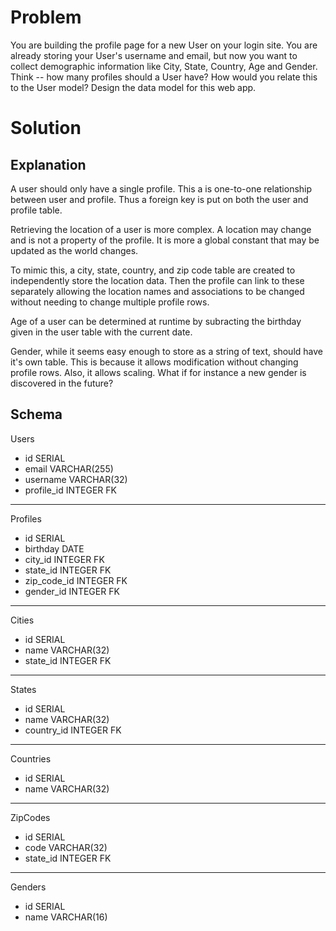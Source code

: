 # Problem

You are building the profile page for a new User on your login site. You are already storing your User's username and email, but now you want to collect demographic information like City, State, Country, Age and Gender. Think -- how many profiles should a User have? How would you relate this to the User model? Design the data model for this web app.

# Solution

## Explanation

A user should only have a single profile. This a is one-to-one relationship between user and profile. Thus a foreign key is put on both the user and profile table.

Retrieving the location of a user is more complex. A location may change and is not a property of the profile. It is more a global constant that may be updated as the world changes.

To mimic this, a city, state, country, and zip code table are created to independently store the location data. Then the profile can link to these separately allowing the location names and associations to be changed without needing to change multiple profile rows.

Age of a user can be determined at runtime by subracting the birthday given in the user table with the current date.

Gender, while it seems easy enough to store as a string of text, should have it's own table. This is because it allows modification without changing profile rows. Also, it allows scaling. What if for instance a new gender is discovered in the future?

## Schema

Users

- id SERIAL
- email VARCHAR(255)
- username VARCHAR(32)
- profile_id INTEGER FK

---

Profiles

- id SERIAL
- birthday DATE
- city_id INTEGER FK
- state_id INTEGER FK
- zip_code_id INTEGER FK
- gender_id INTEGER FK

---

Cities

- id SERIAL
- name VARCHAR(32)
- state_id INTEGER FK

---

States

- id SERIAL
- name VARCHAR(32)
- country_id INTEGER FK

---

Countries

- id SERIAL
- name VARCHAR(32)

---

ZipCodes

- id SERIAL
- code VARCHAR(32)
- state_id INTEGER FK

---

Genders

- id SERIAL
- name VARCHAR(16)
